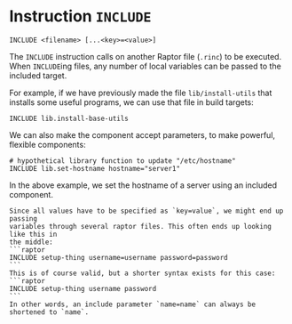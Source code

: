 # Instruction `INCLUDE`

```raptor
INCLUDE <filename> [...<key>=<value>]
```

The `INCLUDE` instruction calls on another Raptor file (`.rinc`) to be
executed. When `INCLUDE`ing files, any number of local variables can be passed
to the included target.

For example, if we have previously made the file `lib/install-utils` that
installs some useful programs, we can use that file in build targets:

```raptor
INCLUDE lib.install-base-utils
```

We can also make the component accept parameters, to make powerful, flexible
components:

```raptor
# hypothetical library function to update "/etc/hostname"
INCLUDE lib.set-hostname hostname="server1"
```

In the above example, we set the hostname of a server using an included
component.

~~~admonish tip
Since all values have to be specified as `key=value`, we might end up passing
variables through several raptor files. This often ends up looking like this in
the middle:
```raptor
INCLUDE setup-thing username=username password=password
```
This is of course valid, but a shorter syntax exists for this case:
```raptor
INCLUDE setup-thing username password
```
In other words, an include parameter `name=name` can always be shortened to `name`.
~~~
